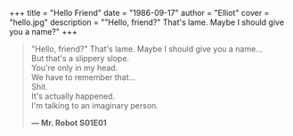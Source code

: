 +++
title = "Hello Friend"
date = "1986-09-17"
author = "Elliot"
cover = "hello.jpg"
description = "\"Hello, friend?\" That's lame. Maybe I should give you a name?"
+++

> "Hello, friend?" That's lame.
> Maybe I should give you a name...  
> But that's a slippery slope.  
> You're only in my head.  
> We have to remember that...  
> Shit.  
> It's actually happened.  
> I'm talking to an imaginary person.
>
> **— Mr. Robot S01E01**
